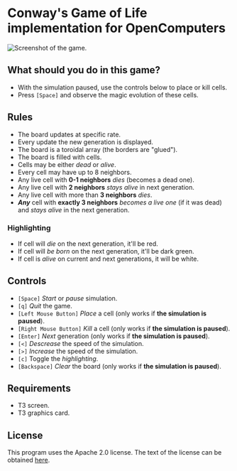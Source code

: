 # Conway's Game of Life implementation for OpenComputers
![Screenshot of the game.](http://i.imgur.com/J7enOnc.png)

## What should you do in this game?
* With the simulation paused, use the controls below to place or kill cells.
* Press `[Space]` and observe the magic evolution of these cells.

## Rules
* The board updates at specific rate.
* Every update the new generation is displayed.
* The board is a toroidal array (the borders are "glued").
* The board is filled with cells.
* Cells may be either *dead* or *alive*.
* Every cell may have up to 8 neighbors.
* Any live cell with **0-1 neighbors** *dies* (becomes a dead one).
* Any live cell with **2 neighbors** *stays alive* in next generation.
* Any live cell with more than **3 neighbors** *dies*.
* **_Any_** cell with **exactly 3 neighbors** *becomes a live one* (if it was dead) and *stays alive* in the next generation.

### Highlighting
* If cell will *die* on the next generation, it'll be red.
* If cell will *be born* on the next generation, it'll be dark green.
* If cell is *alive* on current and next generations, it will be white.

## Controls
* `[Space]` *Start* or *pause* simulation.
* `[q]` *Quit* the game.
* `[Left Mouse Button]` *Place* a cell (only works if **the simulation is paused**).
* `[Right Mouse Button]` *Kill* a cell (only works if **the simulation is paused**).
* `[Enter]` *Next* generation (only works if **the simulation is paused**).
* `[<]` *Descrease* the speed of the simulation.
* `[>]` *Increase* the speed of the simulation.
* `[c]` Toggle the *highlighting*.
* `[Backspace]` *Clear* the board (only works if **the simulation is paused**).

## Requirements
* T3 screen.
* T3 graphics card.

## License
This program uses the Apache 2.0 license. The text of the license can be obtained [here](http://www.apache.org/licenses/LICENSE-2.0).
